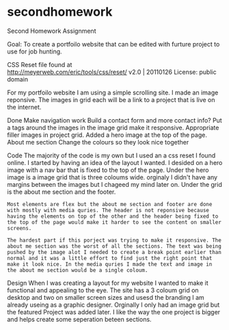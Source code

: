 # secondhomework

Second Homework Assignment

Goal: To create a portfoilo website that can be edited with furture project to use for job hunting.

CSS Reset file found at  
http://meyerweb.com/eric/tools/css/reset/ 
v2.0 | 20110126
License: public domain

For my portfoilo website I am using a simple scrolling site. I made an image reponsive. The images in grid each will be a link to a project that is live on the internet. 

Done
    Make navigation work
    Build a contact form and more contact info? 
    Put a tags around the images in the image grid
    make it responsive.
    Appropriate filler images in project grid.
    Added a hero image at the top of the page.
    About me section 
    Change the colours so they look nice together

Code
    The majority of the code is my own but I used an a css reset I found online. I started by having an idea of the layout I wanted. I desided on a hero image with a nav bar that is fixed to the top of the page. Under the hero image is a image grid that is three coloums wide. orginaly I didn't have any margins between the images but I chageed my mind later on. Under the grid is the about me section and the footer.
    
    Most elements are flex but the about me section and footer are done with mostly with media quries. The header is not reponsive because having the elements on top of the other and the header being fixed to the top of the page would make it harder to see the content on smaller screens. 

    The hardest part if this porject was trying to make it responsive. The about me section was the worst of all the sections. The text was being pushed by the image alot I needed to create a break point earlier than normal and it was a little effort to find just the right point that make it look nice. In the media quries I made the text and image in the about me section would be a single coloum.

Design 
    When I was creating a layout for my website I wanted to make it functional and appealing to the eye. The site has a 3 coloum grid on desktop and two on smaller screen sizes and usesd the branding I am already useing as a graphic designer. Orginally I only had an image grid but the featured Project was added later. I like the way the one project is bigger and helps create some seperation beteen sections. 






